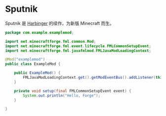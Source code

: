 # Sputnik

Sputnik 是 [Harbinger][ref-1] 的续作，为新版 Minecraft 而生。

```java
package com.example.examplemod;

import net.minecraftforge.fml.common.Mod;
import net.minecraftforge.fml.event.lifecycle.FMLCommonSetupEvent;
import net.minecraftforge.fml.javafmlmod.FMLJavaModLoadingContext;

@Mod("examplemod")
public class ExampleMod {

    public ExampleMod() {
        FMLJavaModLoadingContext.get().getModEventBus().addListener(this::setup);
    }

    private void setup(final FMLCommonSetupEvent event) {
        System.out.println("Hello, Forge");
    }

}

```

[ref-1]: https://harbinger.covertdragon.team
